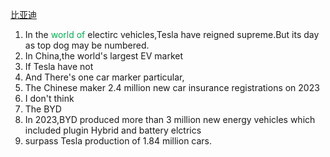[比亚迪](https://www.bilibili.com/video/BV1A1421U7KX/?spm_id_from=333.1387.collection.video_card.click&vd_source=b4fed048f571cd5b55777fdc9827e5aa)

1. In the <font color="#00b050">world of</font> electirc vehicles,Tesla have reigned supreme.But its day as top dog may be numbered.
3. In China,the world's largest EV market
4. If Tesla have not
5. And There's one car marker particular,
6. The Chinese maker 2.4 million new car insurance registrations on 2023
7. I don't think
8. The BYD
9. In 2023,BYD produced more than 3 million new energy vehicles which included plugin Hybrid and battery elctrics
10. surpass Tesla production of 1.84 million cars.